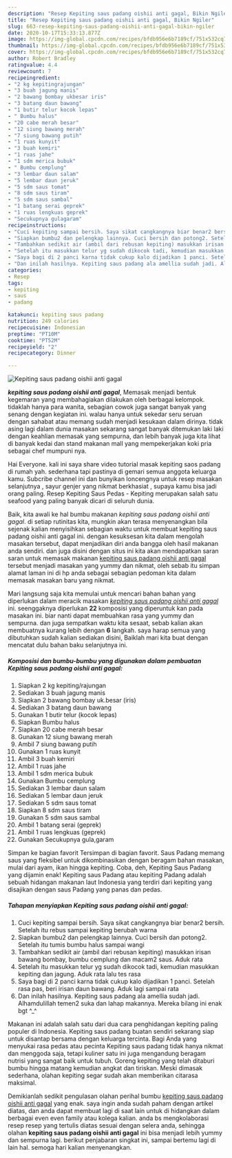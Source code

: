 ```yaml
---
description: "Resep Kepiting saus padang oishii anti gagal, Bikin Ngiler"
title: "Resep Kepiting saus padang oishii anti gagal, Bikin Ngiler"
slug: 663-resep-kepiting-saus-padang-oishii-anti-gagal-bikin-ngiler
date: 2020-10-17T15:33:13.877Z
image: https://img-global.cpcdn.com/recipes/bfdb956e6b7189cf/751x532cq70/kepiting-saus-padang-oishii-anti-gagal-foto-resep-utama.jpg
thumbnail: https://img-global.cpcdn.com/recipes/bfdb956e6b7189cf/751x532cq70/kepiting-saus-padang-oishii-anti-gagal-foto-resep-utama.jpg
cover: https://img-global.cpcdn.com/recipes/bfdb956e6b7189cf/751x532cq70/kepiting-saus-padang-oishii-anti-gagal-foto-resep-utama.jpg
author: Robert Bradley
ratingvalue: 4.4
reviewcount: 7
recipeingredient:
- "2 kg kepitingrajungan"
- "3 buah jagung manis"
- "2 bawang bombay ukbesar iris"
- "3 batang daun bawang"
- "1 butir telur kocok lepas"
- " Bumbu halus"
- "20 cabe merah besar"
- "12 siung bawang merah"
- "7 siung bawang putih"
- "1 ruas kunyit"
- "3 buah kemiri"
- "1 ruas jahe"
- "1 sdm merica bubuk"
- " Bumbu cemplung"
- "3 lembar daun salam"
- "5 lembar daun jeruk"
- "5 sdm saus tomat"
- "8 sdm saus tiram"
- "5 sdm saus sambal"
- "1 batang serai geprek"
- "1 ruas lengkuas geprek"
- "Secukupnya gulagaram"
recipeinstructions:
- "Cuci kepiting sampai bersih. Saya sikat cangkangnya biar benar2 bersih. Setelah itu rebus sampai kepiting berubah warna"
- "Siapkan bumbu2 dan pelengkap lainnya. Cuci bersih dan potong2. Setelah itu tumis bumbu halus sampai wangi"
- "Tambahkan sedikit air (ambil dari rebusan kepiting) masukkan irisan bawang bombay, bumbu cemplung dan macam2 saus. Aduk rata"
- "Setelah itu masukkan telur yg sudah dikocok tadi, kemudian masukkan kepiting dan jagung. Aduk rata lalu tes rasa"
- "Saya bagi di 2 panci karna tidak cukup kalo dijadikan 1 panci. Setelah rasa pas, beri irisan daun bawang. Aduk lagi sampai rata"
- "Dan inilah hasilnya. Kepiting saus padang ala amellia sudah jadi. Alhamdulillah temen2 suka dan lahap makannya. Mereka bilang ini enak bgt ^_^"
categories:
- Resep
tags:
- kepiting
- saus
- padang

katakunci: kepiting saus padang 
nutrition: 249 calories
recipecuisine: Indonesian
preptime: "PT10M"
cooktime: "PT52M"
recipeyield: "2"
recipecategory: Dinner

---
```



![Kepiting saus padang oishii anti gagal](https://img-global.cpcdn.com/recipes/bfdb956e6b7189cf/751x532cq70/kepiting-saus-padang-oishii-anti-gagal-foto-resep-utama.jpg)

<b><i>kepiting saus padang oishii anti gagal</i></b>, Memasak menjadi bentuk kegemaran yang membahagiakan dilakukan oleh berbagai kelompok. tidaklah hanya para wanita, sebagian cowok juga sangat banyak yang senang dengan kegiatan ini. walau hanya untuk sekedar seru seruan dengan sahabat atau memang sudah menjadi kesukaan dalam dirinya. tidak asing lagi dalam dunia masakan sekarang sangat banyak ditemukan laki laki dengan keahlian memasak yang sempurna, dan lebih banyak juga kita lihat di banyak kedai dan stand makanan mall yang mempekerjakan koki pria sebagai chef mumpuni nya.

Hai Everyone. kali ini saya share video tutorial masak kepiting saos padang di rumah yah. sederhana tapi pastinya di gemari semua anggota keluarga kamu. Subcribe channel ini dan bunyikan loncengnya untuk resep masakan selanjutnya , sayur genjer yang nikmat berkhasiat , supaya kamu bisa jadi orang paling. Resep Kepiting Saus Pedas - Kepiting merupakan salah satu seafood yang paling banyak dicari di seluruh dunia.

Baik, kita awali ke hal bumbu makanan <i>kepiting saus padang oishii anti gagal</i>. di setiap rutinitas kita, mungkin akan terasa menyenangkan bila sejenak kalian menyisihkan sebagian waktu untuk membuat kepiting saus padang oishii anti gagal ini. dengan kesuksesan kita dalam mengolah masakan tersebut, dapat menjadikan diri anda bangga oleh hasil makanan anda sendiri. dan juga disini dengan situs ini kita akan mendapatkan saran saran untuk memasak makanan <u>kepiting saus padang oishii anti gagal</u> tersebut menjadi masakan yang yummy dan nikmat, oleh sebab itu simpan alamat laman ini di hp anda sebagai sebagian pedoman kita dalam memasak masakan baru yang nikmat.


Mari langsung saja kita memulai untuk mencari bahan bahan yang diperlukan dalam meracik masakan <u><i>kepiting saus padang oishii anti gagal</i></u> ini. seenggaknya diperlukan <b>22</b> komposisi yang diperuntuk kan pada masakan ini. biar nanti dapat membuahkan rasa yang yummy dan sempurna. dan juga sempatkan waktu kita sesaat, sebab kalian akan membuatnya kurang lebih dengan <b>6</b> langkah. saya harap semua yang dibutuhkan sudah kalian sediakan disini, Baiklah mari kita buat dengan mencatat dulu bahan baku selanjutnya ini.

<!--inarticleads1-->

##### Komposisi dan bumbu-bumbu yang digunakan dalam pembuatan Kepiting saus padang oishii anti gagal:

1. Siapkan 2 kg kepiting/rajungan
1. Sediakan 3 buah jagung manis
1. Siapkan 2 bawang bombay uk.besar (iris)
1. Sediakan 3 batang daun bawang
1. Gunakan 1 butir telur (kocok lepas)
1. Siapkan  Bumbu halus
1. Siapkan 20 cabe merah besar
1. Gunakan 12 siung bawang merah
1. Ambil 7 siung bawang putih
1. Gunakan 1 ruas kunyit
1. Ambil 3 buah kemiri
1. Ambil 1 ruas jahe
1. Ambil 1 sdm merica bubuk
1. Gunakan  Bumbu cemplung
1. Sediakan 3 lembar daun salam
1. Sediakan 5 lembar daun jeruk
1. Sediakan 5 sdm saus tomat
1. Siapkan 8 sdm saus tiram
1. Gunakan 5 sdm saus sambal
1. Ambil 1 batang serai (geprek)
1. Ambil 1 ruas lengkuas (geprek)
1. Gunakan Secukupnya gula,garam


Simpan ke bagian favorit Tersimpan di bagian favorit. Saus Padang memang saus yang fleksibel untuk dikombinasikan dengan beragam bahan masakan, mulai dari ayam, ikan hingga kepiting. Coba, deh, Kepiting Saus Padang yang dijamin enak! Kepiting saus Padang atau kepiting Padang adalah sebuah hidangan makanan laut Indonesia yang terdiri dari kepiting yang disajikan dengan saus Padang yang panas dan pedas. 

<!--inarticleads2-->

##### Tahapan menyiapkan Kepiting saus padang oishii anti gagal:

1. Cuci kepiting sampai bersih. Saya sikat cangkangnya biar benar2 bersih. Setelah itu rebus sampai kepiting berubah warna
1. Siapkan bumbu2 dan pelengkap lainnya. Cuci bersih dan potong2. Setelah itu tumis bumbu halus sampai wangi
1. Tambahkan sedikit air (ambil dari rebusan kepiting) masukkan irisan bawang bombay, bumbu cemplung dan macam2 saus. Aduk rata
1. Setelah itu masukkan telur yg sudah dikocok tadi, kemudian masukkan kepiting dan jagung. Aduk rata lalu tes rasa
1. Saya bagi di 2 panci karna tidak cukup kalo dijadikan 1 panci. Setelah rasa pas, beri irisan daun bawang. Aduk lagi sampai rata
1. Dan inilah hasilnya. Kepiting saus padang ala amellia sudah jadi. Alhamdulillah temen2 suka dan lahap makannya. Mereka bilang ini enak bgt ^_^


Makanan ini adalah salah satu dari dua cara penghidangan kepiting paling populer di Indonesia. Kepiting saus padang buatan sendiri sekarang siap untuk disantap bersama dengan keluarga tercinta. Bagi Anda yang menyukai rasa pedas atau pecinta Kepiting saus padang tidak hanya nikmat dan menggoda saja, tetapi kuliner satu ini juga mengandung beragam nutrisi yang sangat baik untuk tubuh. Goreng kepiting yang telah ditaburi bumbu hingga matang kemudian angkat dan tiriskan. Meski dimasak sederhana, olahan kepiting segar sudah akan memberikan citarasa maksimal. 

Demikianlah sedikit pengulasan olahan perihal bumbu <u>kepiting saus padang oishii anti gagal</u> yang enak. saya ingin anda sudah paham dengan artikel diatas, dan anda dapat membuat lagi di saat lain untuk di hidangkan dalam berbagai even even family atau kolega kalian. anda bs mengkolaborasi resep resep yang tertulis diatas sesuai dengan selera anda, sehingga olahan <b>kepiting saus padang oishii anti gagal</b> ini bisa menjadi lebih yummy dan sempurna lagi. berikut penjabaran singkat ini, sampai bertemu lagi di lain hal. semoga hari kalian menyenangkan.
